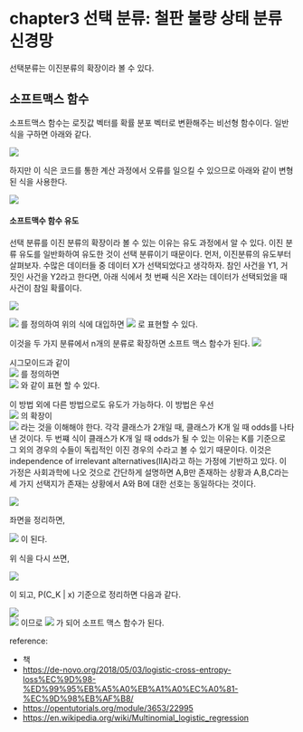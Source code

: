 # chapter3 선택 분류: 철판 불량 상태 분류 신경망
선택분류는 이진분류의 확장이라 볼 수 있다. 

## 소프트맥스 함수
소프트맥스 함수는 로짓값 벡터를 확률 분포 벡터로 변환해주는 비선형 함수이다. 일반식을 구하면 아래와 같다.

<img src="https://latex.codecogs.com/gif.download?logP%28X%5Cmid%20Y_%7Bi%7D%29P%28Y_%7Bi%7D%29" />

하지만 이 식은 코드를 통한 계산 과정에서 오류를 일으킬 수 있으므로 아래와 같이 변형된 식을 사용한다.

<img src="https://latex.codecogs.com/svg.latex?\;y_{i} = \frac{e^{x_{i} - x_{k}}}{e^{x_{1}- x_{k}}+\cdots +e^{x_{n}- x_{k}}}" />

#### 소프트맥수 함수 유도
선택 분류를 이진 분류의 확장이라 볼 수 있는 이유는 유도 과정에서 알 수 있다. 이진 분류 유도를 일반화하여 유도한 것이 선택 분류이기 때문이다.
먼저, 이진분류의 유도부터 살펴보자.
수많은 데이터들 중 데이터 X가 선택되었다고 생각하자. 참인 사건을 Y1, 거짓인 사건을 Y2라고 한다면, 아래 식에서 첫 번째 식은 X라는 데이터가 선택되었을 때 사건이 참일 확률이다.

<img src="https://latex.codecogs.com/svg.latex?\;P(Y_{i}\mid X) = \left\{\begin{matrix}
P(Y_{1}\mid X) = \frac{P(X\mid Y_{1})P(Y_{1})}{P(X)} = \frac{P(X\mid Y_{1})P(Y_{1})}{P(X\mid Y_{1})P(Y_{1})+P(X\mid Y_{2})P(Y_{2})}\\ 
P(Y_{2}\mid X) = \frac{P(X\mid Y_{2})P(Y_{2})}{P(X)} = \frac{P(X\mid Y_{2})P(Y_{2})}{P(X\mid Y_{1})P(Y_{1})+P(X\mid Y_{2})P(Y_{2})}
\end{matrix}\right." />

<img src="https://latex.codecogs.com/svg.latex?\;a_{i} = logP(X\mid Y_{i})P(Y_{i})" />
를 정의하여 위의 식에 대입하면  
<img src="https://latex.codecogs.com/svg.latex?\;P(Y_{1}\mid X) = \frac{e^{a_{1}}} {e^{a_{1}}+e^{a_{2}}} = \frac {1} {1+e^{-(a_{1} - a_{2})}}" />
로 표현할 수 있다.

이것을 두 가지 분류에서 n개의 분류로 확장하면 소프트 맥스 함수가 된다.
<img src="https://latex.codecogs.com/svg.latex?\;P(Y_{i}\mid X) = \left\{\begin{matrix}
P(Y_{1}\mid X) = \frac{P(X\mid Y_{1})P(Y_{1})}{P(X)} = \frac{P(X\mid Y_{1})P(Y_{1})}{\sum_{i=1}^{n}P(X\mid Y_{i})P(Y_{i})}\\ 
P(Y_{2}\mid X) = \frac{P(X\mid Y_{2})P(Y_{2})}{P(X)} = \frac{P(X\mid Y_{2})P(Y_{2})}{\sum_{i=1}^{n}P(X\mid Y_{i})P(Y_{i})}\\
\vdots\\
P(Y_{n}\mid X) = \frac{P(X\mid Y_{n})P(Y_{n})}{P(X)} = \frac{P(X\mid Y_{n})P(Y_{n})}{\sum_{i=1}^{n}P(X\mid Y_{i})P(Y_{i})}
\end{matrix}\right." />

시그모이드과 같이  
<img src="https://latex.codecogs.com/svg.latex?\;a_{i} = logP(X\mid Y_{i})P(Y_{i})" />
를 정의하면  
<img src="https://latex.codecogs.com/svg.latex?\;P(Y_{1}\mid X) = \frac{e^{a_{1}}} {e^{a_{1}}+ \cdots +e^{a_{n}}} = \frac {e^{a_{1}}} {\sum^{n}_{i=0} e^{a_{i}}}" />
와 같이 표현 할 수 있다.


이 방법 외에 다른 방법으로도 유도가 가능하다.
이 방법은 우선  
<img src="https://latex.codecogs.com/svg.latex?\;\frac{y} {1-y} = e^t" />
의 확장이  
<img src="https://latex.codecogs.com/svg.latex?\;\frac{P(C_{i}\mid x)} {P(C_{k}\mid x)} = e^{t_{i}}" />
라는 것을 이해해야 한다.
각각 클래스가 2개일 때, 클래스가 K개 일 때 odds를 나타낸 것이다. 두 번쨰 식이 클래스가 K개 일 때 odds가 될 수 있는 이유는 K를 기준으로 그 외의 경우의 수들이 독립적인 이진 경우의 수라고 볼 수 있기 때문이다. 이것은 independence of irrelevant alternatives(IIA)라고 하는 가정에 기반하고 있다. 이 가정은 사회과학에 나오 것으로 간단하게 설명하면 A,B만 존재하는 상황과 A,B,C라는 세 가지 선택지가 존재는 상황에서 A와 B에 대한 선호는 동일하다는 것이다. 

<img src="https://latex.codecogs.com/svg.latex?\;\sum^{K-1}_{i=1} \frac{P(C_{i}\mid x)} {P(C_{k}\mid x)} = \sum^{K-1}_{i=1} e^{t_{i}}" />

좌면을 정리하면,

<img src="https://latex.codecogs.com/svg.latex?\;\sum^{K-1}_{i=1} \frac{P(C_{i}\mid x)} {P(C_{k}\mid x)} = \frac{\sum^{K-1}_{i=1} P(C_{i}\mid x)} {P(C_{k}\mid x)} = \frac{1-P(C_{K}\mid x)}{P(C_{K}\mid x)}" />
이 된다.

위 식을 다시 쓰면,

<img src="https://latex.codecogs.com/svg.latex?\;\frac{1-P(C_{K}\mid x)} {P(C_{K}\mid x)} = \sum^{K-1}_{i=1} e^{t_{i}}" />

이 되고, P(C_K | x) 기준으로 정리하면 다음과 같다.

<img src="https://latex.codecogs.com/svg.latex?\;P(C_{K}\mid x) = \frac{1} {1+\sum^{K-1}_{i=1}e^{t_{i}}}" />
<br>
<img src="https://latex.codecogs.com/svg.latex?\;P(C_{K}\mid x) = \frac {P(C_{i}\mid x)}{e^{t_{i}}}" />
이므로 

<img src="https://latex.codecogs.com/svg.latex?\;\frac{e^{t_{i}}} {1+\sum^{K-1}_{i=1}e^{t_{i}}} = \frac{e^{t_{i}}} {e^{t_{K}}+\sum^{K-1}_{i=1}e^{t_{i}}} = \frac{e^{t_{i}}} {\sum^{K}_{i=1}e^{t_{i}}}" />
가 되어 소프트 맥스 함수가 된다.

reference:
- 책
- https://de-novo.org/2018/05/03/logistic-cross-entropy-loss%EC%9D%98-%ED%99%95%EB%A5%A0%EB%A1%A0%EC%A0%81-%EC%9D%98%EB%AF%B8/
- https://opentutorials.org/module/3653/22995
- https://en.wikipedia.org/wiki/Multinomial_logistic_regression
